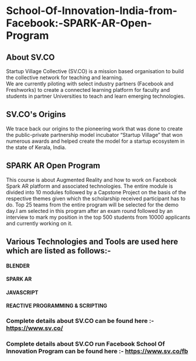 # School-Of-Innovation-India-from-Facebook:-SPARK-AR-Open-Program    
      
      
## About SV.CO

Startup Village Collective (SV.CO) is a mission based organisation to build the collective network for teaching and learning.  
We are currently piloting with select industry partners (Facebook and Freshworks) to create a connected learning platform for faculty and students in partner Universities to teach and learn emerging technologies.

## SV.CO's Origins
  
We trace back our origins to the pioneering work that was done to create the public-private partnership model incubator “Startup Village” that won numerous awards and helped create the model for a startup ecosystem in the state of Kerala, India.

## SPARK AR Open Program
  
This course is about Augmented Reality and how to work on Facebook Spark AR platform and associated technologies. The entire module is divided into 10 modules followed by a Capstone Project on the basis of the respective themes given which the scholarship received participant has to do. Top 25 teams from the entire program will be selected for the demo day.I am selected in this program after an exam round followed by an interview to mark my position in the top 500 students from 10000 applicants and currently working on it.

## Various Technologies and Tools are used here which are listed as follows:-  
#### BLENDER  
#### SPARK AR      
#### JAVASCRIPT
#### REACTIVE PROGRAMMING & SCRIPTING


### Complete details about SV.CO can be found here :- https://www.sv.co/
### Complete details about SV.CO run Facebook School Of Innovation Program can be found here :- https://www.sv.co/fb

